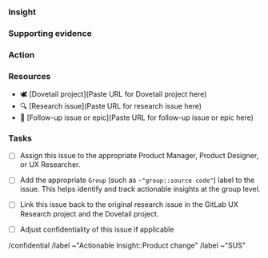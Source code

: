 <!-- Actionable insights must recommend an action that needs to take place. An actionable insight both defines the insight and clearly calls out action or next step required to improve based on the result of the research observation or data. Actionable insights are tracked over time and will include follow-up. Please follow the tasks outlined in this issue for best results. Learn more in the handbook here: https://about.gitlab.com/handbook/product/ux/ux-research-training/research-insights/#actionable-insights 

This issue template is for an actionable insight that requires a change in the product.-->

### Insight
<!-- Describe the insight itself: often the problem, finding, or observation.-->

### Supporting evidence
<!-- Describe why the problem is happening, or more details behind the finding or observation. Try to include quotes or specific data collected. Feel free to link the Actionable insight from Dovetail here if applicable instead of retyping details. -->

### Action
<!--Since this is an actionable insight that requires a change in the product, ensure the action is algned to that. Describe the next step or action that needs to take place as a result of the research. The action should be clearly defined, achievable, and directly tied back to the insight. Make sure to use directive terminology, such as: change, update, add/remove, etc. -->

### Resources
 <!--Add resources as links below or as related issues. -->

- :dove: [Dovetail project](Paste URL for Dovetail project here)
- :mag: [Research issue](Paste URL for research issue here)
- :footprints: [Follow-up issue or epic](Paste URL for follow-up issue or epic here)

### Tasks
 <!--Fill out these tasks in order to consider an Actionable Insight complete. Actionable Insights are created as confidential by default, but can be made non-confidential if the insight does not include information about competitors from a Competitor Evaluation or any other confidential information. -->
- [ ] Assign this issue to the appropriate Product Manager, Product Designer, or UX Researcher.
- [ ] Add the appropriate `Group` (such as `~"group::source code"`) label to the issue.  This helps identify and track actionable insights at the group level.
- [ ] Link this issue back to the original research issue in the GitLab UX Research project and the Dovetail project.
- [ ] Adjust confidentiality of this issue if applicable



/confidential
/label ~"Actionable Insight::Product change"
/label ~"SUS"

